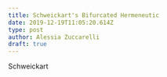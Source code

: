 ```yaml
---
title: Schweickart's Bifurcated Hermeneutic
date: 2019-12-19T11:05:20.614Z
type: post
author: Alessia Zuccarelli
draft: true
---
```

Schweickart

